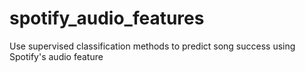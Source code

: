 # spotify_audio_features
Use supervised classification methods to predict song success using Spotify's audio feature
